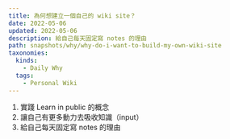 ```yaml
---
title: 為何想建立一個自己的 wiki site？
date: 2022-05-06
updated: 2022-05-06
description: 給自己每天固定寫 notes 的理由
path: snapshots/why/why-do-i-want-to-build-my-own-wiki-site
taxonomies:
  kinds: 
    - Daily Why
  tags: 
    - Personal Wiki
---
```


1. 實踐 Learn in public 的概念
2. 讓自己有更多動力去吸收知識（input）
3. 給自己每天固定寫 notes 的理由 